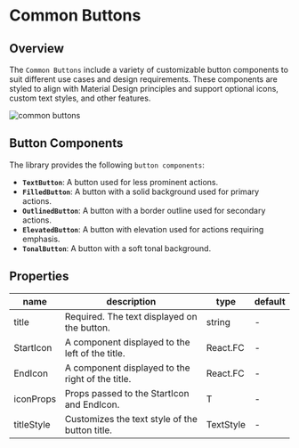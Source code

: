# Common Buttons

## Overview

The ```Common Buttons``` include a variety of customizable button components to suit different use cases and design requirements. These components are styled to align with Material Design principles and support optional icons, custom text styles, and other features.

![common buttons](https://ik.imagekit.io/Computools/rn-material-components/common_buttons.png?updatedAt=1730123562488)

## Button Components

The library provides the following ```button components```:

- **```TextButton```**: A button used for less prominent actions.
- **```FilledButton```**: A button with a solid background used for primary actions.
- **```OutlinedButton```**: A button with a border outline used for secondary actions.
- **```ElevatedButton```**: A button with elevation used for actions requiring emphasis.
- **```TonalButton```**: A button with a soft tonal background.

## Properties

| name | description | type | default |
| ------ | ------ | ------ | ----|
| title | Required. The text displayed on the button. | string | - |
| StartIcon | A component displayed to the left of the title. | React.FC | - |
| EndIcon | A component displayed to the right of the title. | React.FC | - |
| iconProps | Props passed to the StartIcon and EndIcon. | T | - |
| titleStyle | Customizes the text style of the button title. | TextStyle | - |
